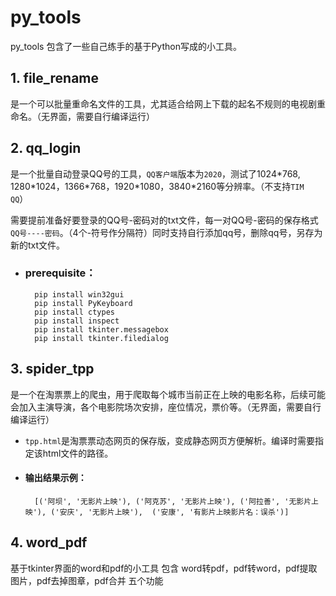 # py_tools

py_tools 包含了一些自己练手的基于Python写成的小工具。

## 1. file_rename
是一个可以批量重命名文件的工具，尤其适合给网上下载的起名不规则的电视剧重命名。（无界面，需要自行编译运行）

## 2. qq_login
是一个批量自动登录QQ号的工具，`QQ客户端`版本为`2020`，测试了1024\*768, 1280\*1024，1366\*768，1920\*1080，3840\*2160等分辨率。（不支持`TIM QQ`）


需要提前准备好要登录的QQ号-密码对的txt文件，每一对QQ号-密码的保存格式`QQ号----密码`。（4个-符号作分隔符）同时支持自行添加qq号，删除qq号，另存为新的txt文件。

* ### prerequisite：
        pip install win32gui
        pip install PyKeyboard
        pip install ctypes
        pip install inspect
        pip install tkinter.messagebox
        pip install tkinter.filedialog


## 3. spider_tpp
是一个在淘票票上的爬虫，用于爬取每个城市当前正在上映的电影名称，后续可能会加入主演导演，各个电影院场次安排，座位情况，票价等。（无界面，需要自行编译运行）

* `tpp.html`是淘票票动态网页的保存版，变成静态网页方便解析。编译时需要指定该html文件的路径。


* #### 输出结果示例：
        [('阿坝', '无影片上映'), ('阿克苏', '无影片上映'), ('阿拉善', '无影片上映'), ('安庆', '无影片上映'),  ('安康', '有影片上映影片名：误杀')]


## 4. word_pdf
基于tkinter界面的word和pdf的小工具
包含 word转pdf，pdf转word，pdf提取图片，pdf去掉图章，pdf合并 五个功能 
